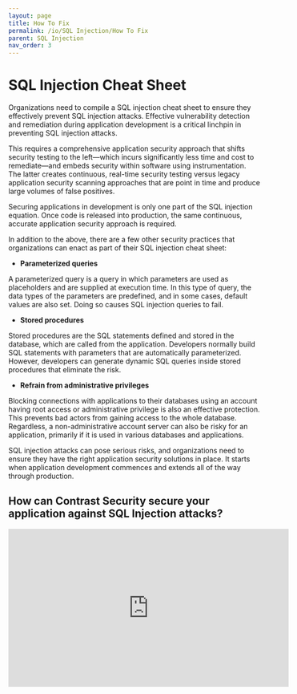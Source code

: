 ```yaml
---
layout: page
title: How To Fix
permalink: /io/SQL Injection/How To Fix
parent: SQL Injection
nav_order: 3
---
```


# SQL Injection Cheat Sheet 

Organizations need to compile a SQL injection cheat sheet to ensure they effectively prevent SQL injection attacks. 
Effective vulnerability detection and remediation during application development is a critical linchpin in preventing SQL injection attacks. 

This requires a comprehensive application security approach that shifts security testing to the left—which incurs significantly less time and cost to remediate—and embeds security within software using instrumentation. The latter creates continuous, real-time security testing versus legacy application security scanning approaches that are point in time and produce large volumes of false positives.

Securing applications in development is only one part of the SQL injection equation. Once code is released into production, the same continuous, accurate application security approach is required. 


In addition to the above, there are a few other security practices that organizations can enact as part of their SQL injection cheat sheet:

- **Parameterized queries** 

A parameterized query is a query in which parameters are used as placeholders and are supplied at execution time. 
In this type of query, the data types of the parameters are predefined, and in some cases, default values are also set. Doing so causes SQL injection queries to fail. 

- **Stored procedures** 

Stored procedures are the SQL statements defined and stored in the database, which are called from the application. 
Developers normally build SQL statements with parameters that are automatically parameterized. However, developers can generate dynamic SQL queries inside stored procedures that eliminate the risk.

- **Refrain from administrative privileges**  

Blocking connections with applications to their databases using an account having root access or administrative privilege is also an effective protection. This prevents bad actors from gaining access to the whole database. 
Regardless, a non-administrative account server can also be risky for an application, primarily if it is used in various databases and applications.

SQL injection attacks can pose serious risks, and organizations need to ensure they have the right application security solutions in place. 
It starts when application development commences and extends all of the way through production.

## How can Contrast Security secure your application against SQL Injection attacks? 



<iframe width="560" height="315" src="https://www.youtube.com/embed/qisfDONFgAU" title="YouTube video player" frameborder="0" allow="accelerometer; autoplay; clipboard-write; encrypted-media; gyroscope; picture-in-picture" allowfullscreen></iframe>
